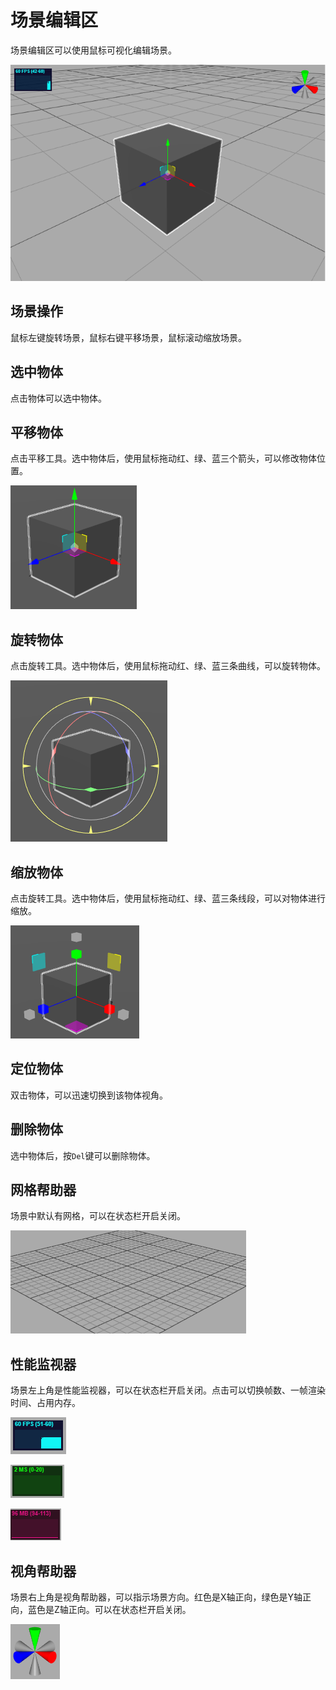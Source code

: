 # 场景编辑区

场景编辑区可以使用鼠标可视化编辑场景。

![image](../images/scene-editor.png)

## 场景操作

鼠标左键旋转场景，鼠标右键平移场景，鼠标滚动缩放场景。

## 选中物体

点击物体可以选中物体。

## 平移物体

点击平移工具。选中物体后，使用鼠标拖动红、绿、蓝三个箭头，可以修改物体位置。

![image](../images/translate.png)

## 旋转物体

点击旋转工具。选中物体后，使用鼠标拖动红、绿、蓝三条曲线，可以旋转物体。

![image](../images/rotate.png)

## 缩放物体

点击旋转工具。选中物体后，使用鼠标拖动红、绿、蓝三条线段，可以对物体进行缩放。

![image](../images/scale.png)

## 定位物体

双击物体，可以迅速切换到该物体视角。

## 删除物体

选中物体后，按`Del`键可以删除物体。

## 网格帮助器

场景中默认有网格，可以在状态栏开启关闭。

![image](../images/grid.png)

## 性能监视器

场景左上角是性能监视器，可以在状态栏开启关闭。点击可以切换帧数、一帧渲染时间、占用内存。

![image](../images/stats.png)

![image](../images/stats-time.png)

![image](../images/stats-memory.png)

## 视角帮助器

场景右上角是视角帮助器，可以指示场景方向。红色是X轴正向，绿色是Y轴正向，蓝色是Z轴正向。可以在状态栏开启关闭。

![image](../images/view-helper.png)